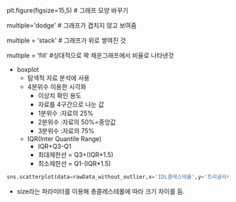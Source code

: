 plt.figure(figsize=15,5)  # 그래프 모양 바꾸기



multiple='dodge'  # 그래프가 겹치지 않고 보여줌

multiple = 'stack' # 그래프가 위로 쌓여진 것

multiple = 'fill'  #상대적으로 꽉 채운그래프에서 비율로 나타낸것



- boxplot
  - 탐색적 자료 분석에 사용
  - 4분위수 이용한 시각화
    - 이상치 확인 용도
    - 자료를 4구간으로 나눈 값
    - 1분위수 :자료의 25%
    - 2분위수 :자료의 50%=중앙값
    - 3분위수 :자료의 75%
  - IQR(Inter Quantile Range)
    - IQR+Q3-Q1
    - 최대제한선 = Q3+(IQR*1.5)
    - 최소제한선 = Q1-(IQR*1.5)





```python
sns.scatterplot(data=rawData_without_outlier,x='IDL콜레스테롤',y='트리글리세라이드',hue='흡연상태',size='총콜레스테롤',sizes=(20,400))
```

- size라는 파라미터를 이용해 총콜레스테롤에 따라 크기 차이를 둠.





